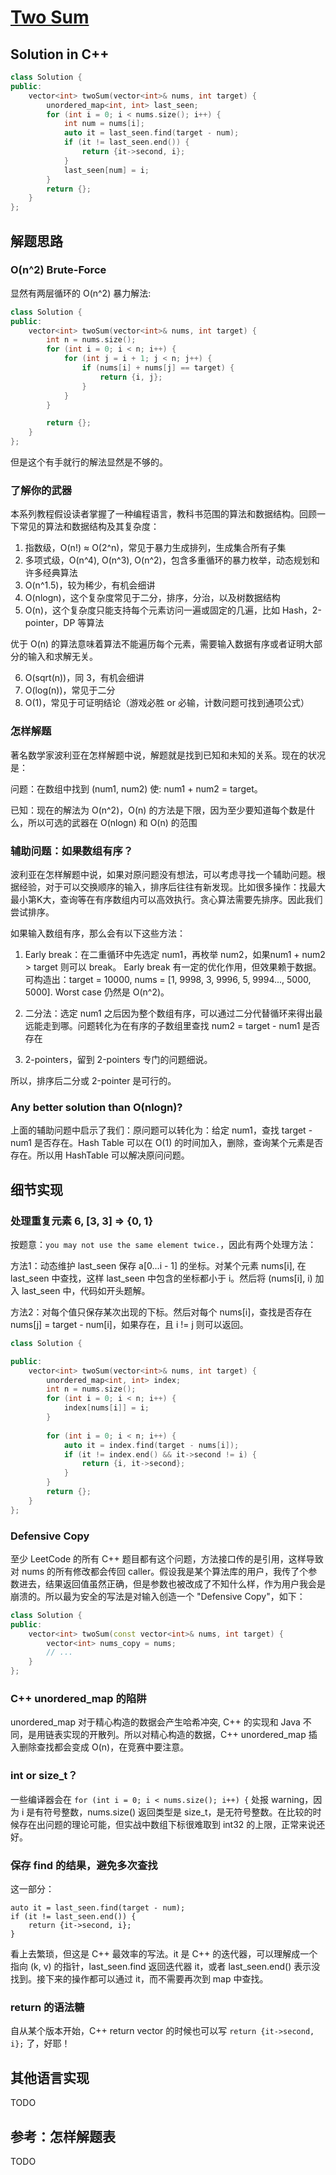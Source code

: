 # [Two Sum](https://leetcode.com/problems/two-sum/)

## Solution in C++

```cpp
class Solution {
public:
    vector<int> twoSum(vector<int>& nums, int target) {
        unordered_map<int, int> last_seen;
        for (int i = 0; i < nums.size(); i++) {
            int num = nums[i];
            auto it = last_seen.find(target - num);
            if (it != last_seen.end()) {
                return {it->second, i};
            }
            last_seen[num] = i;
        }
        return {};
    }
};
```

## 解题思路

### O(n^2) Brute-Force

显然有两层循环的 O(n^2) 暴力解法:

```cpp
class Solution {
public:
    vector<int> twoSum(vector<int>& nums, int target) {
        int n = nums.size();
        for (int i = 0; i < n; i++) {
            for (int j = i + 1; j < n; j++) {
                if (nums[i] + nums[j] == target) {
                    return {i, j};
                }
            }
        }

        return {};
    }
};
```
但是这个有手就行的解法显然是不够的。

### 了解你的武器

本系列教程假设读者掌握了一种编程语言，教科书范围的算法和数据结构。回顾一下常见的算法和数据结构及其复杂度：

1. 指数级，O(n!) ≈ O(2^n)，常见于暴力生成排列，生成集合所有子集
2. 多项式级，O(n^4), O(n^3), O(n^2)，包含多重循环的暴力枚举，动态规划和许多经典算法
3. O(n^1.5)，较为稀少，有机会细讲
4. O(nlogn)，这个复杂度常见于二分，排序，分治，以及树数据结构
5. O(n)，这个复杂度只能支持每个元素访问一遍或固定的几遍，比如 Hash，2-pointer，DP 等算法

优于 O(n) 的算法意味着算法不能遍历每个元素，需要输入数据有序或者证明大部分的输入和求解无关。

6. O(sqrt(n))，同 3，有机会细讲
7. O(log(n))，常见于二分
8. O(1)，常见于可证明结论（游戏必胜 or 必输，计数问题可找到通项公式）

### 怎样解题

著名数学家波利亚在怎样解题中说，解题就是找到已知和未知的关系。现在的状况是：

问题：在数组中找到 (num1, num2) 使: num1 + num2 = target。

已知：现在的解法为 O(n^2)，O(n) 的方法是下限，因为至少要知道每个数是什么，所以可选的武器在 O(nlogn) 和 O(n) 的范围



### 辅助问题：如果数组有序？

波利亚在怎样解题中说，如果对原问题没有想法，可以考虑寻找一个辅助问题。根据经验，对于可以交换顺序的输入，排序后往往有新发现。比如很多操作：找最大最小第K大，查询等在有序数组内可以高效执行。贪心算法需要先排序。因此我们尝试排序。

如果输入数组有序，那么会有以下这些方法：

1. Early break：在二重循环中先选定 num1，再枚举 num2，如果num1 + num2 > target 则可以 break。
Early break 有一定的优化作用，但效果赖于数据。可构造出：target = 10000, nums = [1, 9998, 3, 9996, 5, 9994..., 5000, 5000]. Worst case 仍然是 O(n^2)。

2. 二分法：选定 num1 之后因为整个数组有序，可以通过二分代替循环来得出最远能走到哪。问题转化为在有序的子数组里查找 num2 = target - num1 是否存在

3. 2-pointers，留到 2-pointers 专门的问题细说。

所以，排序后二分或 2-pointer 是可行的。

### Any better solution than O(nlogn)?
上面的辅助问题中启示了我们：原问题可以转化为：给定 num1，查找 target - num1 是否存在。Hash Table 可以在 O(1) 的时间加入，删除，查询某个元素是否存在。所以用 HashTable 可以解决原问问题。

## 细节实现

### 处理重复元素 6, [3, 3] => {0, 1}

按题意：`you may not use the same element twice.`，因此有两个处理方法：

方法1：动态维护 last_seen 保存 a[0...i - 1] 的坐标。对某个元素 nums[i], 在 last_seen 中查找，这样 last_seen 中包含的坐标都小于 i。然后将 (nums[i], i) 加入 last_seen 中，代码如开头题解。

方法2：对每个值只保存某次出现的下标。然后对每个 nums[i]，查找是否存在 nums[j] = target - num[i]，如果存在，且 i != j 则可以返回。

```cpp
class Solution {

public:
    vector<int> twoSum(vector<int>& nums, int target) {
        unordered_map<int, int> index;
        int n = nums.size();
        for (int i = 0; i < n; i++) {
            index[nums[i]] = i;
        }
        
        for (int i = 0; i < n; i++) {
            auto it = index.find(target - nums[i]);
            if (it != index.end() && it->second != i) {
                return {i, it->second};
            }
        }
        return {};
    }
};
```

### Defensive Copy

至少 LeetCode 的所有 C++ 题目都有这个问题，方法接口传的是引用，这样导致对 nums 的所有修改都会传回 caller。假设我是某个算法库的用户，我传了个参数进去，结果返回值虽然正确，但是参数也被改成了不知什么样，作为用户我会是崩溃的。所以最为安全的写法是对输入创造一个 "Defensive Copy"，如下：

```cpp
class Solution {
public:
    vector<int> twoSum(const vector<int>& nums, int target) {
        vector<int> nums_copy = nums;
        // ...
    }
};
```

### C++ unordered_map 的陷阱

unordered_map 对于精心构造的数据会产生哈希冲突, C++ 的实现和 Java 不同，是用链表实现的开散列。所以对精心构造的数据，C++ unordered_map 插入删除查找都会变成 O(n)，在竞赛中要注意。

### int or size_t？

一些编译器会在 `for (int i = 0; i < nums.size(); i++) {` 处报 warning，因为 i 是有符号整数，nums.size() 返回类型是 size_t，是无符号整数。在比较的时候存在出问题的理论可能，但实战中数组下标很难取到 int32 的上限，正常来说还好。

### 保存 find 的结果，避免多次查找

这一部分：
```
auto it = last_seen.find(target - num);
if (it != last_seen.end()) {
    return {it->second, i};
}
```

看上去繁琐，但这是 C++ 最效率的写法。it 是 C++ 的迭代器，可以理解成一个指向 (k, v) 的指针，last_seen.find 返回迭代器 it，或者 last_seen.end() 表示没找到。接下来的操作都可以通过 it，而不需要再次到 map 中查找。

### return 的语法糖

自从某个版本开始，C++ return vector 的时候也可以写 `return {it->second, i};` 了，好耶！

## 其他语言实现
TODO

## 参考：怎样解题表
TODO
